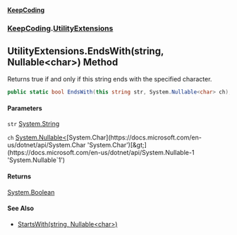 #### [KeepCoding](index.md 'index')
### [KeepCoding](KeepCoding.md 'KeepCoding').[UtilityExtensions](UtilityExtensions.md 'KeepCoding.UtilityExtensions')
## UtilityExtensions.EndsWith(string, Nullable&lt;char&gt;) Method
Returns true if and only if this string ends with the specified character.
```csharp
public static bool EndsWith(this string str, System.Nullable<char> ch);
```
#### Parameters
<a name='KeepCoding_UtilityExtensions_EndsWith(string_System_Nullable_char_)_str'></a>
`str` [System.String](https://docs.microsoft.com/en-us/dotnet/api/System.String 'System.String')  
  
<a name='KeepCoding_UtilityExtensions_EndsWith(string_System_Nullable_char_)_ch'></a>
`ch` [System.Nullable&lt;](https://docs.microsoft.com/en-us/dotnet/api/System.Nullable-1 'System.Nullable`1')[System.Char](https://docs.microsoft.com/en-us/dotnet/api/System.Char 'System.Char')[&gt;](https://docs.microsoft.com/en-us/dotnet/api/System.Nullable-1 'System.Nullable`1')  
  
#### Returns
[System.Boolean](https://docs.microsoft.com/en-us/dotnet/api/System.Boolean 'System.Boolean')  
#### See Also
- [StartsWith(string, Nullable&lt;char&gt;)](UtilityExtensions_StartsWith_7JF0d6dtRYlQ4v1y46AOYA.md 'KeepCoding.UtilityExtensions.StartsWith(string, System.Nullable&lt;char&gt;)')
